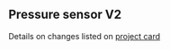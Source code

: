## Pressure sensor V2 

Details on changes listed on [project card](https://github.com/orgs/tetrabiodistributed/projects/1#card-41428429)
